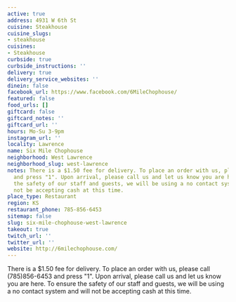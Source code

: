```yaml
---
active: true
address: 4931 W 6th St
cuisine: Steakhouse
cuisine_slugs:
- steakhouse
cuisines:
- Steakhouse
curbside: true
curbside_instructions: ''
delivery: true
delivery_service_websites: ''
dinein: false
facebook_url: https://www.facebook.com/6MileChophouse/
featured: false
food_urls: []
giftcard: false
giftcard_notes: ''
giftcard_url: ''
hours: Mo-Su 3-9pm
instagram_url: ''
locality: Lawrence
name: Six Mile Chophouse
neighborhood: West Lawrence
neighborhood_slug: west-lawrence
notes: There is a $1.50 fee for delivery. To place an order with us, please call (785)856-6453
  and press "1". Upon arrival, please call us and let us know you are here. To ensure
  the safety of our staff and guests, we will be using a no contact system and will
  not be accepting cash at this time.
place_type: Restaurant
region: KS
restaurant_phone: 785-856-6453
sitemap: false
slug: six-mile-chophouse-west-lawrence
takeout: true
twitch_url: ''
twitter_url: ''
website: http://6milechophouse.com/
---
```


There is a $1.50 fee for delivery. To place an order with us, please call (785)856-6453 and press "1". Upon arrival, please call us and let us know you are here. To ensure the safety of our staff and guests, we will be using a no contact system and will not be accepting cash at this time.